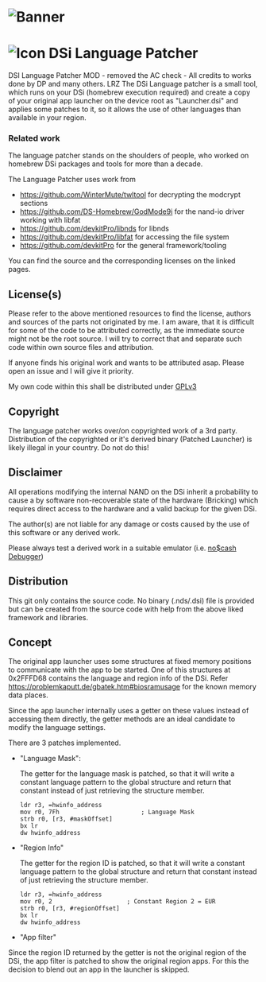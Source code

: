 # ![Banner](banner.png "Banner")

# ![Icon](icon.bmp "Icon") DSi Language Patcher

DSI Language Patcher MOD - removed the AC check - All credits to works done by DP and many others. LRZ
The DSi Language patcher is a small tool, which runs on your DSi (homebrew execution required) and create a copy of your original app launcher on the device root as "Launcher.dsi" and applies some patches to it, so it allows the use of other languages than available in your region.

### Related work

The language patcher stands on the shoulders of people, who worked on homebrew DSi packages and tools for more than a decade.

The Language Patcher uses work from

* https://github.com/WinterMute/twltool for decrypting the modcrypt sections
*  https://github.com/DS-Homebrew/GodMode9i for the nand-io driver working with libfat
* https://github.com/devkitPro/libnds for libnds
* https://github.com/devkitPro/libfat for accessing the file system
* https://github.com/devkitPro for the general framework/tooling

You can find the source and the corresponding licenses on the linked pages.

## License(s)
Please refer to the above mentioned resources to find the license, authors and sources of the parts not originated by me.
I am aware, that it is difficult for some of the code to be attributed correctly, as the immediate source might not be the root source. I will try to correct that and separate such code within own source files and attribution.

If anyone finds his original work and wants to be attributed asap. Please open an issue and I will give it priority.

My own code within this shall be distributed under [GPLv3](https://www.gnu.org/licenses/gpl-3.0)

## Copyright
The language patcher works over/on copyrighted work of a 3rd party. Distribution of the copyrighted or it's derived binary (Patched Launcher) is likely illegal in your country. Do not do this!

## Disclaimer
All operations modifying the internal NAND on the DSi inherit a probability to cause a by software non-recoverable state of the hardware (Bricking) which requires direct access to the hardware and a valid backup for the given DSi.

The author(s) are not liable for any damage or costs caused by the use of this software or any derived work.

Please always test a derived work in a suitable emulator (i.e. [no$cash Debugger](https://problemkaputt.de/gba-dev.htm))

## Distribution
This git only contains the source code. No binary (.nds/.dsi) file is provided but can be created from the source code with help from the above liked framework and libraries.

## Concept

The original app launcher uses some structures  at fixed memory positions to communicate with the app to be started. One of this structures at 0x2FFFD68 contains the language and region info of the DSi. Refer https://problemkaputt.de/gbatek.htm#biosramusage for the known memory data places.

Since the app launcher internally uses a getter on these values instead of accessing them directly, the getter methods are an ideal candidate to modify the language settings.

There are 3 patches implemented.

* "Language Mask":

  The getter for the language mask is patched, so that it will write a constant language pattern to the global structure and return that constant instead of just retrieving the structure member.

  ```  ARM thumb
  ldr r3, =hwinfo_address
  mov r0, 7Fh						; Language Mask
  strb r0, [r3, #maskOffset]
  bx lr
  dw hwinfo_address 				
  ```

* "Region Info"

  The getter for the region ID is patched, so that it will write a constant language pattern to the global structure and return that constant instead of just retrieving the structure member.

  ```  ARM thumb
  ldr r3, =hwinfo_address
  mov r0, 2						; Constant Region 2 = EUR
  strb r0, [r3, #regionOffset]
  bx lr
  dw hwinfo_address 				
  ```

*  "App filter"

  Since the region ID returned by the getter is not the original region of the DSi, the app filter is patched to show the original region apps. For this the decision to blend out an app in the launcher is skipped.





 

  
